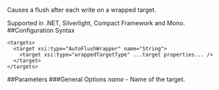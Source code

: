 Causes a flush after each write on a wrapped target. 

Supported in .NET, Silverlight, Compact Framework and Mono.
##Configuration Syntax
```
<targets>
  <target xsi:type="AutoFlushWrapper" name="String">
    <target xsi:type="wrappedTargetType" ...target properties... />
  </target>
</targets>
```
##Parameters
###General Options
_name_ - Name of the target.